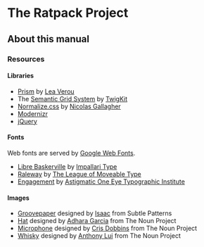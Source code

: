 # The Ratpack Project

## About this manual

### Resources

#### Libraries

* [Prism](http://prismjs.com/) by [Lea Verou](http://lea.verou.me/)
* The [Semantic Grid System](http://semantic.gs/) by [TwigKit](http://twigkit.com/)
* [Normalize.css](git.io/normalize) by [Nicolas Gallagher](https://github.com/necolas)
* [Modernizr](http://modernizr.com/)
* [jQuery](http://jquery.com/)

#### Fonts

Web fonts are served by [Google Web Fonts](http://www.google.com/fonts/).

* [Libre Baskerville](http://www.google.com/fonts/specimen/Libre+Baskerville) by [Impallari Type](http://www.impallari.com/)
* [Raleway](http://www.google.com/fonts/specimen/Raleway) by [The League of Moveable Type](http://www.theleagueofmoveabletype.com/)
* [Engagement](http://www.google.com/fonts/specimen/Engagement) by [Astigmatic One Eye Typographic Institute](http://www.astigmatic.com/)

#### Images

* [Groovepaper](http://subtlepatterns.com/groovepaper/) designed by [Isaac](http://graphicriver.net/user/krispdesigns) from Subtle Patterns
* [Hat](http://thenounproject.com/noun/hat/#icon-No884) designed by [Adhara Garcia](http://thenounproject.com/adhara.garcia) from The Noun Project
* [Microphone](http://thenounproject.com/noun/microphone/#icon-No8999) designed by [Cris Dobbins](http://thenounproject.com/crisdobbins) from The Noun Project
* [Whisky](http://thenounproject.com/noun/whisky/#icon-No7964) designed by [Anthony Lui](http://thenounproject.com/noallegiances) from The Noun Project
